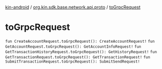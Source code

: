 [kin-android](../index.md) / [org.kin.sdk.base.network.api.proto](index.md) / [toGrpcRequest](./to-grpc-request.md)

# toGrpcRequest

`fun CreateAccountRequest.toGrpcRequest(): CreateAccountRequest!`
`fun GetAccountRequest.toGrpcRequest(): GetAccountInfoRequest!`
`fun GetTransactionHistoryRequest.toGrpcRequest(): GetHistoryRequest!`
`fun GetTransactionRequest.toGrpcRequest(): GetTransactionRequest!`
`fun SubmitTransactionRequest.toGrpcRequest(): SubmitSendRequest!`